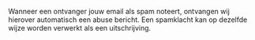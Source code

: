 Wanneer een ontvanger jouw email als spam noteert, ontvangen wij
hierover automatisch een abuse bericht. Een spamklacht kan op dezelfde
wijze worden verwerkt als een uitschrijving.
